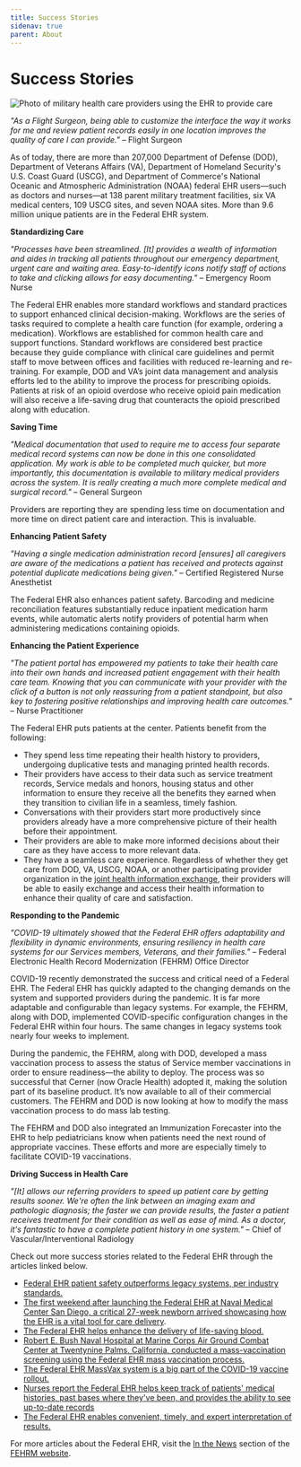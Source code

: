 ```yaml
---
title: Success Stories
sidenav: true
parent: About
---
```

# Success Stories

![Photo of military health care providers using the EHR to provide care](/images/1000w_q95.jpg)

_"As a Flight Surgeon, being able to customize the interface the way it works for me and review patient records easily in one location improves the quality of care I can provide."_ – Flight Surgeon

As of today, there are more than 207,000 Department of Defense (DOD), Department of Veterans Affairs (VA), Department of Homeland Security's U.S. Coast Guard (USCG), and Department of Commerce's National Oceanic and Atmospheric Administration (NOAA) federal EHR users—such as doctors and nurses—at 138 parent military treatment facilities, six VA medical centers, 109 USCG sites, and seven NOAA sites. More than 9.6 million unique patients are in the Federal EHR system.

**Standardizing Care**

_"Processes have been streamlined. [It] provides a wealth of information and aides in tracking all patients throughout our emergency department, urgent care and waiting area. Easy-to-identify icons notify staff of actions to take and clicking allows for easy documenting."_ – Emergency Room Nurse

The Federal EHR enables more standard workflows and standard practices to support enhanced clinical decision-making. Workflows are the series of tasks required to complete a health care function (for example, ordering a medication). Workflows are established for common health care and support functions. Standard workflows are considered best practice because they guide compliance with clinical care guidelines and permit staff to move between offices and facilities with reduced re-learning and re-training. For example, DOD and VA’s joint data management and analysis efforts led to the ability to improve the process for prescribing opioids. Patients at risk of an opioid overdose who receive opioid pain medication will also receive a life-saving drug that counteracts the opioid prescribed along with education.

**Saving Time**

_"Medical documentation that used to require me to access four separate medical record systems can now be done in this one consolidated application. My work is able to be completed much quicker, but more importantly, this documentation is available to military medical providers across the system. It is really creating a much more complete medical and surgical record."_ – General Surgeon

Providers are reporting they are spending less time on documentation and more time on direct patient care and interaction. This is invaluable.

**Enhancing Patient Safety**

_"Having a single medication administration record [ensures] all caregivers are aware of the medications a patient has received and protects against potential duplicate medications being given."_ – Certified Registered Nurse Anesthetist

The Federal EHR also enhances patient safety. Barcoding and medicine reconciliation features substantially reduce inpatient medication harm events, while automatic alerts notify providers of potential harm when administering medications containing opioids.

**Enhancing the Patient Experience**

_"The patient portal has empowered my patients to take their health care into their own hands and increased patient engagement with their health care team. Knowing that you can communicate with your provider with the click of a button is not only reassuring from a patient standpoint, but also key to fostering positive relationships and improving health care outcomes."_ – Nurse Practitioner

The Federal EHR puts patients at the center. Patients benefit from the following:

- They spend less time repeating their health history to providers, undergoing duplicative tests and managing printed health records.
- Their providers have access to their data such as service treatment records, Service medals and honors, housing status and other information to ensure they receive all the benefits they earned when they transition to civilian life in a seamless, timely fashion.
- Conversations with their providers start more productively since providers already have a more comprehensive picture of their health before their appointment.
- Their providers are able to make more informed decisions about their care as they have access to more relevant data.
- They have a seamless care experience. Regardless of whether they get care from DOD, VA, USCG, NOAA, or another participating provider organization in the [joint health information exchange](/learn-about-the-joint-hie), their providers will be able to easily exchange and access their health information to enhance their quality of care and satisfaction.

**Responding to the Pandemic**

_"COVID-19 ultimately showed that the Federal EHR offers adaptability and flexibility in dynamic environments, ensuring resiliency in health care systems for our Services members, Veterans, and their families."_ – Federal Electronic Health Record Modernization (FEHRM) Office Director

COVID-19 recently demonstrated the success and critical need of a Federal EHR. The Federal EHR has quickly adapted to the changing demands on the system and supported providers during the pandemic. It is far more adaptable and configurable than legacy systems. For example, the FEHRM, along with DOD, implemented COVID-specific configuration changes in the Federal EHR within four hours. The same changes in legacy systems took nearly four weeks to implement.

During the pandemic, the FEHRM, along with DOD, developed a mass vaccination process to assess the status of Service member vaccinations in order to ensure readiness—the ability to deploy. The process was so successful that Cerner (now Oracle Health) adopted it, making the solution part of its baseline product. It’s now available to all of their commercial customers. The FEHRM and DOD is now looking at how to modify the mass vaccination process to do mass lab testing.

The FEHRM and DOD also integrated an Immunization Forecaster into the EHR to help pediatricians know when patients need the next round of appropriate vaccines. These efforts and more are especially timely to facilitate COVID-19 vaccinations.

**Driving Success in Health Care**

_"[It] allows our referring providers to speed up patient care by getting results sooner. We're often the link between an imaging exam and pathologic diagnosis; the faster we can provide results, the faster a patient receives treatment for their condition as well as ease of mind. As a doctor, it's fantastic to have a complete patient history in one system."_ – Chief of Vascular/Interventional Radiology

Check out more success stories related to the Federal EHR through the articles linked below.

- [Federal EHR patient safety outperforms legacy systems, per industry standards.](https://www.health.mil/News/Articles/2023/03/07/Federal-EHR-Patient-Safety-Outperforms-Legacy-Per-Industry-Standards)
- [The first weekend after launching the Federal EHR at Naval Medical Center San Diego, a critical 27-week newborn arrived showcasing how the EHR is a vital tool for care delivery](https://health.mil/News/Articles/2021/04/08/MHS-GENESIS-has-successful-launch-at-Naval-Medical-Center-San-Diego).
- [The Federal EHR helps enhance the delivery of life-saving blood.](https://www.airforcemedicine.af.mil/News/Display/Article/2300103/mhs-genesis-helps-dgmc-deliver-life-saving-blood/)
- [Robert E. Bush Naval Hospital at Marine Corps Air Ground Combat Center at Twentynine Palms, California, conducted a mass-vaccination screening using the Federal EHR mass vaccination process.](https://www.google.com/url?sa=t&rct=j&q=&esrc=s&source=web&cd=&ved=2ahUKEwjP4sPck_nwAhWBGVkFHf4DBT0QFjAAegQIAhAD&url=https%3A%2F%2Fhealth.mil%2FReference-Center%2FPublications%2F2021%2F02%2F01%2FThe-Scope-PEO-DHMS-External-Newsletter-Winter-2021&usg=AOvVaw14byk4mk0g8HSTQl0_Y-lP)
- [The Federal EHR MassVax system is a big part of the COVID-19 vaccine rollout.](https://health.mil/News/Articles/2021/03/09/MHS-GENESIS-MassVax-system-rolling-out-with-COVID19-vaccines)
- [Nurses report the Federal EHR helps keep track of patients' medical histories, past bases where they've been, and provides the ability to see up-to-date records](https://www.health.mil/News/Articles/2021/05/10/Eielson-nurse-says-technology-readiness-integral-to-military-nursing)
- [The Federal EHR enables convenient, timely, and expert interpretation of results.](https://www.airforcemedicine.af.mil/News/Display/Article/1851429/mhs-genesis-a-force-multiplier-one-read-at-a-time/)

For more articles about the Federal EHR, visit the [In the News](/in-the-news) section of the [FEHRM website](/).
